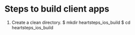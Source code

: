 # Steps to build client apps
1. Create a clean directory.
$ mkdir heartsteps_ios_build
$ cd heartsteps_ios_build
